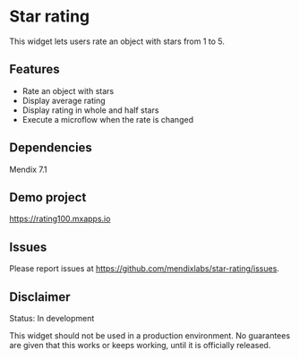 # Star rating
This widget lets users rate an object with stars from 1 to 5.

## Features
* Rate an object with stars
* Display average rating
* Display rating in whole and half stars
* Execute a microflow when the rate is changed

## Dependencies
Mendix 7.1

## Demo project
https://rating100.mxapps.io

## Issues
Please report issues at https://github.com/mendixlabs/star-rating/issues.

## Disclaimer
Status: In development

This widget should not be used in a production environment.
No guarantees are given that this works or keeps working, until it is officially released.
